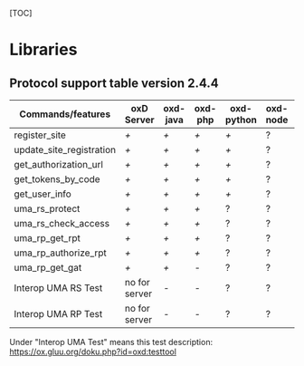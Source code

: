 [TOC]

# Libraries


## Protocol support table version 2.4.4


| Commands/features        | oxD Server    | oxd-java | oxd-php | oxd-python | oxd-node | oxd-ruby | oxd-charp |
| ------------------------ |---------------| -------- | ------- | ---------- | -------- | -------- | --------- |
| register_site            |     *+*       |    *+*   |   *+*   |    *+*     |     ?    |     ?    |     ?     |
| update_site_registration |     *+*       |    *+*   |   *+*   |    *+*     |     ?    |     ?    |     ?     |
| get_authorization_url    |     *+*       |    *+*   |   *+*   |    *+*     |     ?    |     ?    |     ?     |
| get_tokens_by_code       |     *+*       |    *+*   |   *+*   |    *+*     |     ?    |     ?    |     ?     |
| get_user_info            |     *+*       |    *+*   |   *+*   |    *+*     |     ?    |     ?    |     ?     |
| uma_rs_protect           |     *+*       |    *+*   |   *+*   |     ?      |     ?    |     ?    |     ?     |
| uma_rs_check_access      |     *+*       |    *+*   |   *+*   |     ?      |     ?    |     ?    |     ?     |
| uma_rp_get_rpt           |     *+*       |    *+*   |   *+*   |     ?      |     ?    |     ?    |     ?     |
| uma_rp_authorize_rpt     |     *+*       |    *+*   |   *+*   |     ?      |     ?    |     ?    |     ?     |
| uma_rp_get_gat           |     *+*       |    *+*   |   *-*   |     ?      |     ?    |     ?    |     ?     |
| Interop UMA RS Test      |no for server  |    *-*   |   *-*   |     ?      |     ?    |     ?    |     ?     |
| Interop UMA RP Test      |no for server  |    *-*   |   *-*   |     ?      |     ?    |     ?    |     ?     |


Under "Interop UMA Test" means this test description: https://ox.gluu.org/doku.php?id=oxd:testtool
